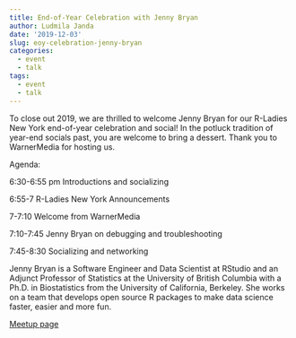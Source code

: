 ```yaml
---
title: End-of-Year Celebration with Jenny Bryan
author: Ludmila Janda
date: '2019-12-03'
slug: eoy-celebration-jenny-bryan
categories:
  - event
  - talk
tags: 
  - event
  - talk
---
```


To close out 2019, we are thrilled to welcome Jenny Bryan for our R-Ladies New York end-of-year celebration and social! In the potluck tradition of year-end socials past, you are welcome to bring a dessert. Thank you to WarnerMedia for hosting us.

Agenda:

6:30-6:55 pm Introductions and socializing

6:55-7 R-Ladies New York Announcements

7-7:10 Welcome from WarnerMedia

7:10-7:45 Jenny Bryan on debugging and troubleshooting

7:45-8:30 Socializing and networking

Jenny Bryan is a Software Engineer and Data Scientist at RStudio and an Adjunct Professor of Statistics at the University of British Columbia with a Ph.D. in Biostatistics from the University of California, Berkeley. She works on a team that develops open source R packages to make data science faster, easier and more fun.

[Meetup page](https://www.meetup.com/rladies-newyork/events/266608462/)
